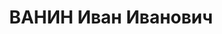 ---
title: ВАНИН Иван Иванович
description: 'Род. в 1883, г. Троицк, русский, б/п. До ареста профессор кафедры органической
  химии Новочеркасского индуст риального института.

  Арестован 04.07.1937. Обв. в участии в контрреволюционной казачьей организации (ст.ст.58-1"а",
  58-8, 58-9 и 58-11 УК РСФСР). Приговор: выездная сессия ВК ВС СССР, 14.12.1937 –
  ВМН. Расстрелян 14.12.1937, в г.Ростове-на-Дону.

  Реабилитирован ВК ВС СССР 15.10.1957 за отсутствием состава преступления'
---